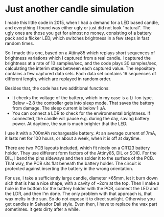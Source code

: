 # Just another candle simulation

I made this little code in 2015, when I had a demand for a LED
based candle, and everything I found was either ugly
or just did not look "natural". The ugly ones are those
you get for almost no money, consisting of a battery pack
and a flicker LED, which switches brightness in a few
steps in fast random times.

So I made this one, based on a Attiny85 which replays
short sequences of brightness variations which I captured
from a real candle. I captured the brightness at a rate
of 10 samples/sec, and the code plays 30 samples/sec,
calculating the interim steps between each captured 
value. 
The repository contains a few captured data sets. Each
data set contains 16 sequences of different length, which
are replayed in random order.

Besides that, the code has two additional functions:

- It checks the voltage of the battery, which in my
case is a Li-Ion type. Below ~2.8 the controller 
gets into sleep mode. That saves the battery from 
damage. The sleep current is below 1 µA.
- You can connect a LDR to check for the environmental
brightness. If connected, the candle will pause e.g.
during the day, saving battery power. At daytime, the
sun is much brighter that the LED.

I use it with a 700mAh rechargeable battery. At an
average current of 7mA, it lasts net for 100 hours, or
about a week, when it is off at daytime.

There are two PCB layouts included, which fit nicely 
on a CR123 battery holder. They use different form
factors of the Attiny85, DIL or SOIC. For the DIL, I
bend the pins sideways and then solder it to the surface 
of the PCB. That way, the PCB sits flat beneath the
battery holder. The circuit is protected against
inserting the battery in the wrong orientation.

For use, I take a sufficiently large candle, diameter >65mm,
let it burn down sich that is has a nice shape, with a cavity
of ~2cm at the top. Then I make a hole in the bottom for the
battery holder with the PCB, connect the LED and the LDR, 
and then I'm done. The only problem with that approach is,
that wax melts in the sun. So do not expose it to direct 
sunlight. Otherwise you get candles in Salvador Dali style.
Even then, I have to replace the wax part sometimes. It gets
dirty after a while.
